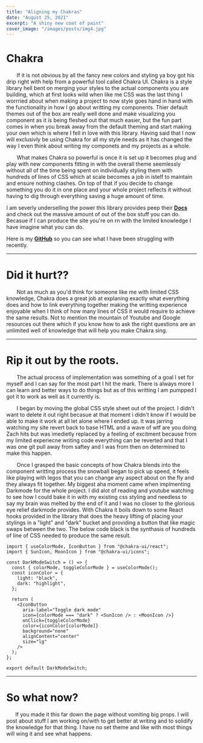 ```yaml
---
title: "Aligning my Chakras"
date: "August 25, 2021"
excerpt: "A shiny new coat of paint"
cover_image: "/images/posts/img4.jpg"
---
```


# Chakra

&nbsp;&nbsp;&nbsp;&nbsp;&nbsp;&nbsp; If it is not obvious by all the fancy new colors and styling ya boy got his drip right with help from a powerful tool called Chakra UI. Chakra is a style library hell bent on merging your styles to the actual components you are building, which at first looks wild when like me CSS was the last thing I worrried about when making a project to now style goes hand in hand with the functionality in how I go about writting my components. Thier default themes out of the box are really well done and make visualizing you component as it is being fleshed out that much easier, but the fun part comes in when you break away from the default theming and start making your own which is where I fell in love with this library. Having said that I now will exclusivly be using Chakra for all my style needs as it has changed the way I even think about writing my componets and my projects as a whole.

&nbsp;&nbsp;&nbsp;&nbsp;&nbsp;&nbsp; What makes Chakra so powerful is once it is set up it becomes plug and play with new components fitting in with the overall theme seemlessly without all of the time being spent on individually styling them with hundreds of lines of CSS which at scale becomes a job in istelf to maintain and ensure nothing clashes. On top of that if you decide to change something you do it in one place and your whole project reflects it without having to dig through everything saving a huge amount of time.

I am severly underselling the power this library provides peep their **[Docs](https://chakra-ui.com/docs/getting-started)** and check out the massive amount of out of the box stuff you can do. Becasue if I can produce the site you're on rn with the limited knowledge I have imagine what you can do.

Here is my **[GitHub](https://github.com/ZachCodedThat?tab=repositories)** so you can see what I have been struggling with recently.

---

# Did it hurt??

&nbsp;&nbsp;&nbsp;&nbsp;&nbsp;&nbsp; Not as much as you'd think for someone like me with limited CSS knowledge, Chakra does a great job at explaning exactly what everything does and how to link everything together making the writting experience enjoyable when I think of how many lines of CSS it would require to achieve the same results. Not to mention the mountain of Youtube and Google resources out there which if you know how to ask the right questions are an unlimited well of knowledge that will help you make Chakra sing.

---

# Rip it out by the roots.

&nbsp;&nbsp;&nbsp;&nbsp;&nbsp;&nbsp; The actual process of implementation was something of a goal I set for myself and I can say for the most part I hit the mark. There is always more I can learn and better ways to do things but as of this writting I am pumpped I got it to work as well as it currently is.

&nbsp;&nbsp;&nbsp;&nbsp;&nbsp;&nbsp; I began by moving the global CSS style sheet out of the project. I didn't want to delete it out right becasue at that moment i didn't know if I would be able to make it work at all let alone where I ended up. It was jarring watching my site revert back to base HTML and a wave of wtf are you doing Zach hits but was imedietly replaced by a feeling of excitment because from my limited experiecne writing code everything can be reverted and that I was one git pull away from saftey and I was from then on determined to make this happen.

&nbsp;&nbsp;&nbsp;&nbsp;&nbsp;&nbsp; Once I grasped the basic concepts of how Chakra blends into the component writting process the snowball began to pick up speed, it feels like playing with legos that you can change any aspect about on the fly and they always fit together. My biggest aha moment came when implmenting Darkmode for the whole project. I did alot of reading and youtube watching to see how I could bake it in with my existing css styling and needless to say my brain was melted by the end of it and I was no closer to the glorious eye relief darkmode provides. With Chakra it boils down to some React hooks provided in the library that does the heavy lifting of placing your stylings in a "light" and "dark" bucket and providing a button that like magic swaps between the two. The below code black is the synthasis of hundreds of line of CSS needed to produce the same result.

```
import { useColorMode, IconButton } from "@chakra-ui/react";
import { SunIcon, MoonIcon } from "@chakra-ui/icons";

const DarkModeSwitch = () => {
  const { colorMode, toggleColorMode } = useColorMode();
  const iconColor = {
    light: "black",
    dark: "highlight",
  };

  return (
    <IconButton
      aria-label="Toggle dark mode"
      icon={colorMode === "dark" ? <SunIcon /> : <MoonIcon />}
      onClick={toggleColorMode}
      color={iconColor[colorMode]}
      background="none"
      alignContent="center"
      size="lg"
    />
  );
};

export default DarkModeSwitch;
```

---

# So what now?

&nbsp;&nbsp;&nbsp;&nbsp;&nbsp;&nbsp;If you made it this far down the page without vomiting big props. I will post about stuff I am working on/with to get better at writing and to solidify the knowledge for that thing. I have no set theme and like with most things will wing it and see what happens.
